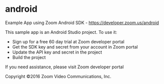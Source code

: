 # android
Example App using Zoom Android SDK - https://developer.zoom.us/android

This sample app is an Android Studio project. To use it:

   - Sign up for a free 60 day trial at Zoom developer portal 
   - Get the SDK key and secret from your account in Zoom portal
   - Update the API key and secret in the project
   - Build the project
   
If you need assistance, please visit Zoom developer portal
   
Copyright ©2016 Zoom Video Communications, Inc. 
